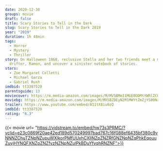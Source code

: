 ```yaml
---
date: 2020-12-30
groups: movie
draft: false
title: Scary Stories to Tell in the Dark
slug: Scary Stories to Tell in the Dark 2019
year: "2019"
duration: 1h 48min
tags:
  - Horror
  - Mystery
  - Thriller
story: On Halloween 1968, reclusive Stella and her two friends meet a mysterious
  drifter, Ramon, and uncover a sinister notebook of stories.
stars:
  - Zoe Margaret Colletti
  - Michael Garza
  - Gabriel Rush
imdbid: tt3387520
parentsguide: 13
moviecover: https://m.media-amazon.com/images/M/MV5BMmI1MGE0ODMtYWRlZC00ZDUxLWIyNGItYjgyNzhhMTRlOTI2XkEyXkFqcGdeQXVyOTQ5MTIwMjM@._V1_FMjpg_UX600_.jpg
moviebg: https://m.media-amazon.com/images/M/MV5BZDEyN2M1MWYtZmZjYS00NzgxLWFlZGUtODQzMGExMjBhNmE3XkEyXkFqcGdeQXVyNzgxMzc3OTc@._V1_FMjpg_UX1280_.jpg
trailer: https://www.youtube.com/embed/A11tX8iu0zQ
imdbId: tt3387520
rating: "6.3"
---
```


{{< movie url= "https://vidstream.to/embed/hw73s3PRMC/?vclid=e23c0869f20ae42ed189d570249997bad767c16f088ef6435bf380c9vNNNZChuTZNpNZupuWXlkorPMfUUxhCXllNZpZNZRfGNZNpNZqPhkEqouuZuyjHYNQFXNZpZNZfvzNZNpNZulPkBDuYfvqhRNZNF">}}
